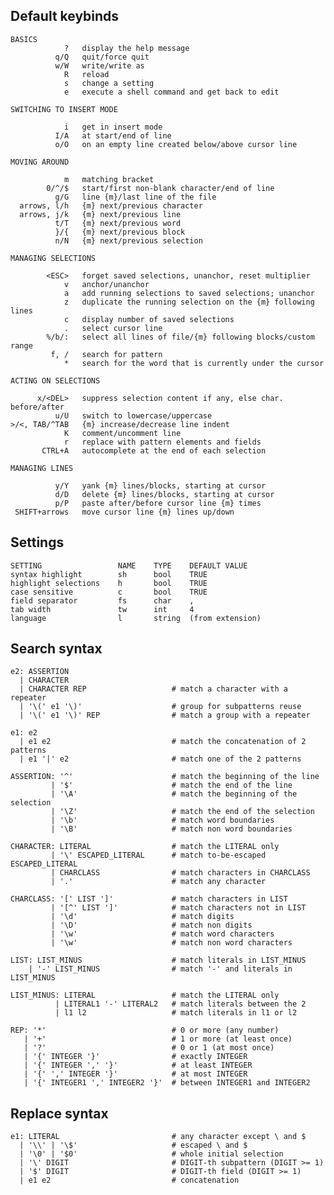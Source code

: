 ## Default keybinds

    BASICS
                ?   display the help message
              q/Q   quit/force quit
              w/W   write/write as
                R   reload
                s   change a setting
                e   execute a shell command and get back to edit

    SWITCHING TO INSERT MODE

                i   get in insert mode
              I/A   at start/end of line
              o/O   on an empty line created below/above cursor line

    MOVING AROUND

                m   matching bracket
            0/^/$   start/first non-blank character/end of line
              g/G   line {m}/last line of the file
      arrows, l/h   {m} next/previous character
      arrows, j/k   {m} next/previous line
              t/T   {m} next/previous word
              }/{   {m} next/previous block
              n/N   {m} next/previous selection

    MANAGING SELECTIONS

            <ESC>   forget saved selections, unanchor, reset multiplier
                v   anchor/unanchor
                a   add running selections to saved selections; unanchor
                z   duplicate the running selection on the {m} following lines
                c   display number of saved selections
                .   select cursor line
            %/b/:   select all lines of file/{m} following blocks/custom range
             f, /   search for pattern
                *   search for the word that is currently under the cursor

    ACTING ON SELECTIONS

          x/<DEL>   suppress selection content if any, else char. before/after 
              u/U   switch to lowercase/uppercase
    >/<, TAB/^TAB   {m} increase/decrease line indent
                K   comment/uncomment line
                r   replace with pattern elements and fields
           CTRL+A   autocomplete at the end of each selection

    MANAGING LINES

              y/Y   yank {m} lines/blocks, starting at cursor
              d/D   delete {m} lines/blocks, starting at cursor
              p/P   paste after/before cursor line {m} times
     SHIFT+arrows   move cursor line {m} lines up/down


## Settings

    SETTING                 NAME    TYPE    DEFAULT VALUE
    syntax highlight        sh      bool    TRUE
    highlight selections    h       bool    TRUE
    case sensitive          c       bool    TRUE
    field separator         fs      char    ,
    tab width               tw      int     4
    language                l       string  (from extension)


## Search syntax

    e2: ASSERTION
      | CHARACTER
      | CHARACTER REP                   # match a character with a repeater
      | '\(' e1 '\)'                    # group for subpatterns reuse
      | '\(' e1 '\)' REP                # match a group with a repeater

    e1: e2
      | e1 e2                           # match the concatenation of 2 patterns
      | e1 '|' e2                       # match one of the 2 patterns

    ASSERTION: '^'                      # match the beginning of the line
             | '$'                      # match the end of the line
             | '\A'                     # match the beginning of the selection
             | '\Z'                     # match the end of the selection
             | '\b'                     # match word boundaries
             | '\B'                     # match non word boundaries

    CHARACTER: LITERAL                  # match the LITERAL only
             | '\' ESCAPED_LITERAL      # match to-be-escaped ESCAPED_LITERAL
             | CHARCLASS                # match characters in CHARCLASS
             | '.'                      # match any character

    CHARCLASS: '[' LIST ']'             # match characters in LIST
             | '[^' LIST ']'            # match characters not in LIST
             | '\d'                     # match digits
             | '\D'                     # match non digits
             | '\w'                     # match word characters
             | '\w'                     # match non word characters

    LIST: LIST_MINUS                    # match literals in LIST_MINUS
        | '-' LIST_MINUS                # match '-' and literals in LIST_MINUS

    LIST_MINUS: LITERAL                 # match the LITERAL only
              | LITERAL1 '-' LITERAL2   # match literals between the 2
              | l1 l2                   # match literals in l1 or l2

    REP: '*'                            # 0 or more (any number)
       | '+'                            # 1 or more (at least once)
       | '?'                            # 0 or 1 (at most once)
       | '{' INTEGER '}'                # exactly INTEGER
       | '{' INTEGER ',' '}'            # at least INTEGER
       | '{' ',' INTEGER '}'            # at most INTEGER
       | '{' INTEGER1 ',' INTEGER2 '}'  # between INTEGER1 and INTEGER2


## Replace syntax

    e1: LITERAL                         # any character except \ and $
      | '\\' | '\$'                     # escaped \ and $
      | '\0' | '$0'                     # whole initial selection
      | '\' DIGIT                       # DIGIT-th subpattern (DIGIT >= 1)
      | '$' DIGIT                       # DIGIT-th field (DIGIT >= 1)
      | e1 e2                           # concatenation

